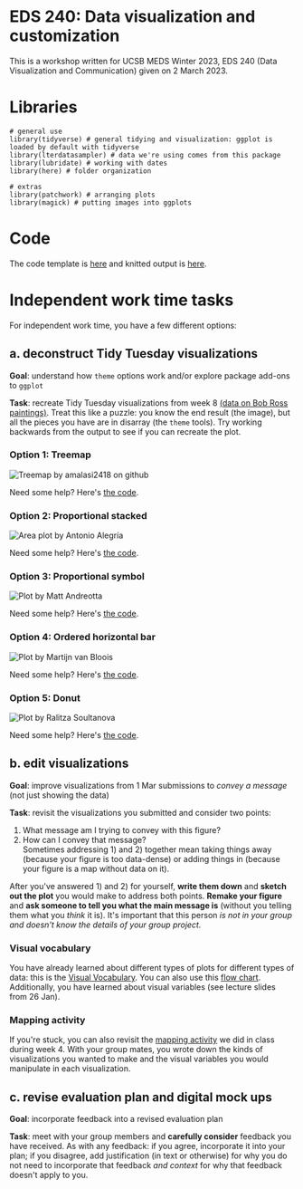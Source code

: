 # EDS 240: Data visualization and customization

This is a workshop written for UCSB MEDS Winter 2023, EDS 240 (Data Visualization and Communication) given on 2 March 2023.  

# Libraries

```
# general use
library(tidyverse) # general tidying and visualization: ggplot is loaded by default with tidyverse
library(lterdatasampler) # data we're using comes from this package
library(lubridate) # working with dates
library(here) # folder organization

# extras
library(patchwork) # arranging plots
library(magick) # putting images into ggplots
```

# Code

The code template is [here](https://github.com/an-bui/EDS-240_data-vis-and-customization/blob/main/code/ggplot-code_2023-03-02.qmd) and knitted output is [here](https://an-bui.github.io/EDS-240_data-vis-and-customization/code/ggplot-code_2023-03-02.html).

# Independent work time tasks

For independent work time, you have a few different options:

## a. deconstruct Tidy Tuesday visualizations

**Goal**: understand how `theme` options work and/or explore package add-ons to `ggplot`  

**Task**: recreate Tidy Tuesday visualizations from week 8 [(data on Bob Ross paintings)](https://github.com/rfordatascience/tidytuesday/blob/master/data/2023/2023-02-21/readme.md). Treat this like a puzzle: you know the end result (the image), but all the pieces you have are in disarray (the `theme` tools). Try working backwards from the output to see if you can recreate the plot.

### Option 1: Treemap  

![Treemap by amalasi2418 on github](https://raw.githubusercontent.com/amalasi2418/TidyTuesday/main/2023/w08/bob_ross.png) 

Need some help? Here's [the code](https://github.com/amalasi2418/TidyTuesday/blob/main/2023/w08/bob_ross.R).

### Option 2: Proportional stacked

![Area plot by Antonio Alegría](https://raw.githubusercontent.com/AntonioAlegriaH/TidyTuesdayRepository/main/plot-images/2023-02-21-bob-ross-colors.png)

Need some help? Here's [the code](https://github.com/AntonioAlegriaH/TidyTuesdayRepository/blob/main/tidy_tuesday_2023-02-21-bob_ross_colors.R).  

### Option 3: Proportional symbol

![Plot by Matt Andreotta](https://raw.githubusercontent.com/matt-lab/tidytuesday/main/2023/week_08/plot.png)

Need some help? Here's [the code](https://github.com/matt-lab/tidytuesday/blob/main/2023/week_08/plot.R).

### Option 4: Ordered horizontal bar

![Plot by Martijn van Bloois](https://raw.githubusercontent.com/mvbloois/tidytuesday/main/2023/2023-08/bob-ross-paintings.png)

Need some help? Here's [the code](https://github.com/mvbloois/tidytuesday/blob/main/2023/2023-08/bob-ross-paintings.R).

### Option 5: Donut

![Plot by Ralitza Soultanova](https://raw.githubusercontent.com/RalitzaSoultanova/TidyTuesday2023/main/w8/final_bob_ross_ralitza_soultanova.png)

Need some help? Here's [the code](https://github.com/RalitzaSoultanova/TidyTuesday2023/blob/main/w8/w8_Bob_ross.R).

## b. edit visualizations

**Goal**: improve visualizations from 1 Mar submissions to _convey a message_ (not just showing the data)  

**Task**: revisit the visualizations you submitted and consider two points:  
1) What message am I trying to convey with this figure?  
2) How can I convey that message?  
Sometimes addressing 1) and 2) together mean taking things away (because your figure is too data-dense) or adding things in (because your figure is a map without data on it).  

After you've answered 1) and 2) for yourself, **write them down** and **sketch out the plot** you would make to address both points. **Remake your figure** and **ask someone to tell you what the main message is** (without you telling them what you _think_ it is). It's important that this person _is not in your group and doesn't know the details of your group project._

### Visual vocabulary

You have already learned about different types of plots for different types of data: this is the [Visual Vocabulary](https://public.tableau.com/views/VisualVocabulary/VisualVocabulary?:showVizHome=no). You can also use this [flow chart](https://www.data-to-viz.com/). Additionally, you have learned about visual variables (see lecture slides from 26 Jan).

### Mapping activity

If you're stuck, you can also revisit the [mapping activity](https://docs.google.com/spreadsheets/d/1-RWVs4RqfHJHjvrhBUTuI05iqgVE6RmF_9zAP_Yi-7k/edit) we did in class during week 4. With your group mates, you wrote down the kinds of visualizations you wanted to make and the visual variables you would manipulate in each visualization.

## c. revise evaluation plan and digital mock ups

**Goal**: incorporate feedback into a revised evaluation plan  

**Task**: meet with your group members and **carefully consider** feedback you have received. As with any feedback: if you agree, incorporate it into your plan; if you disagree, add justification (in text or otherwise) for why you do not need to incorporate that feedback _and context_ for why that feedback doesn't apply to you.








